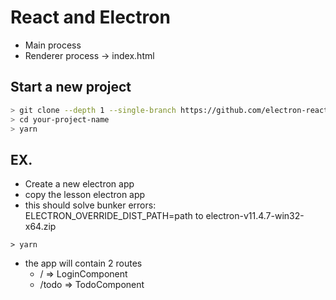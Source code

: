 # React and Electron

- Main process
- Renderer process -> index.html

## Start a new project

```bash
> git clone --depth 1 --single-branch https://github.com/electron-react-boilerplate/electron-react-boilerplate.git your-project-name
> cd your-project-name
> yarn
```

## EX.

- Create a new electron app
- copy the lesson electron app
- this should solve bunker errors:
ELECTRON_OVERRIDE_DIST_PATH=path to electron-v11.4.7-win32-x64.zip

```
> yarn
```

- the app will contain 2 routes
  - /    => LoginComponent
  - /todo   => TodoComponent

